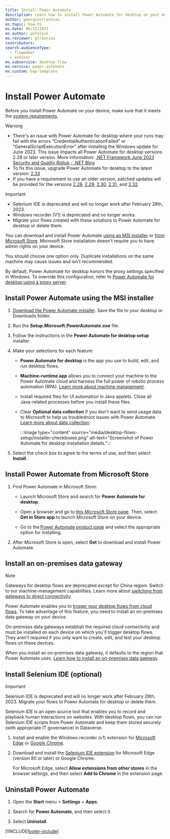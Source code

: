 ```yaml
---
title: Install Power Automate
description: Learn how to install Power Automate for desktop on your device.
author: georgiostrantzas
ms.topic: how-to
ms.date: 06/15/2023
ms.author: pefelesk
ms.reviewer: gtrantzas
contributors:
search.audienceType: 
  - flowmaker
  - enduser
ms.subservice: desktop-flow
ms.service: power-automate
ms.custom: bap-template
---
```


# Install Power Automate

Before you install Power Automate on your device, make sure that it meets the [system requirements](requirements.md).

> [!WARNING]
> - There's an issue with Power Automate for desktop where your runs may fail with the errors “CredentialAuthenticationFailed” or “GeneralScriptExecutionError” after installing the Windows update for June 2023. This issue impacts all Power Automate for desktop versions 2.28 or later version. More information: [.NET Framework June 2023 Security and Quality Rollup - .NET Blog ](https://devblogs.microsoft.com/dotnet/dotnet-framework-june-2023-security-and-quality-rollup/)
> - To fix this issue, upgrade Power Automate for desktop to the latest version: [2.33]( https://go.microsoft.com/fwlink/?linkid=2102613) 
> - If you have a requirement to use an older version, patched updates will be provided for the versions [2.28](https://go.microsoft.com/fwlink/?linkid=2239808), [2.29](https://go.microsoft.com/fwlink/?linkid=2239591), [2.30](https://go.microsoft.com/fwlink/?linkid=2239716), [2.31](https://go.microsoft.com/fwlink/?linkid=2239809), and [2.32](https://go.microsoft.com/fwlink/?linkid=2239592).

> [!IMPORTANT]
>
> - Selenium IDE is deprecated and will no longer work after February 28th, 2023.
> - Windows recorder (V1) is deprecated and no longer works.
> - Migrate your flows created with these solutions to Power Automate for desktop or delete them.

You can download and install Power Automate [using an MSI installer](#install-power-automate-using-the-msi-installer) or [from Microsoft Store](#install-power-automate-from-microsoft-store). Microsoft Store installation doesn't require you to have admin rights on your device.

You should choose one option only. Duplicate installations on the same machine may cause issues and isn't recommended.

By default, Power Automate for desktop honors the proxy settings specified in Windows. To override this configuration, refer to [Power Automate for desktop using a proxy server](governance.md#configure-power-automate-for-desktop-to-interact-with-a-corporate-proxy-server).

## Install Power Automate using the MSI installer

1. [Download the Power Automate installer](https://go.microsoft.com/fwlink/?linkid=2102613). Save the file to your desktop or Downloads folder.

1. Run the **Setup.Microsoft.PowerAutomate.exe** file.

1. Follow the instructions in the **Power Automate for desktop setup** installer.

1. Make your selections for each feature:

    - **Power Automate for desktop** is the app you use to build, edit, and run desktop flows.

    - **Machine-runtime app** allows you to connect your machine to the Power Automate cloud and harness the full power of robotic process automation (RPA). [Learn more about machine management](./manage-machines.md).

    <!-- EDITOR'S NOTE: If Selenium IDE is no longer supported, this article shouldn't talk about installing it. -->
    - Install required files for UI automation in Java applets. Close all Java-related processes before you install these files.

    - Clear **Optional data collection** if you don't want to send usage data to Microsoft to help us troubleshoot issues with Power Automate. [Learn more about data collection](diagnostic-data.md).

      :::image type="content" source="media/desktop-flows-setup/installer-checkboxes.png" alt-text="Screenshot of Power Automate for desktop installation details.":::

1. Select the check box to agree to the terms of use, and then select **Install**.

## Install Power Automate from Microsoft Store

1. Find Power Automate in Microsoft Store:

    - Launch Microsoft Store and search for **Power Automate for desktop**.

    - Open a browser and go to [this Microsoft Store page](https://www.microsoft.com/store/productId/9NFTCH6J7FHV). Then, select **Get in Store app** to launch Microsoft Store on your device.

    - Go to the [Power Automate product page](https://make.powerautomate.com/desktop/) and select the appropriate option for installing.

1. After Microsoft Store is open, select **Get** to download and install Power Automate.

## Install an on-premises data gateway

> [!NOTE]
> Gateways for desktop flows are deprecated except for China region. Switch to our machine-management capabilities. Learn more about [switching from gateways to direct connectivity](manage-machines.md#switch-from-gateways-to-direct-connectivity).

Power Automate enables you to [trigger your desktop flows from cloud flows](trigger-desktop-flows.md). To take advantage of this feature, you need to install an on-premises data gateway on your device.

On-premises data gateways establish the required cloud connectivity and must be installed on each device on which you'll trigger desktop flows. They aren't required if you only want to create, edit, and test your desktop flows on these devices.

When you install an on-premises data gateway, it defaults to the region that Power Automate uses. [Learn how to install an on-premises data gateway](/data-integration/gateway/service-gateway-install).

## Install Selenium IDE (optional)

> [!IMPORTANT]
>
> Selenium IDE is deprecated and will no longer work after February 28th, 2023. Migrate your flows to Power Automate for desktop or delete them.

Selenium IDE is an open source tool that enables you to record and playback human interactions on websites. With desktop flows, you can run Selenium IDE scripts from Power Automate and keep them stored securely (with appropriate IT governance) in Dataverse.

1. Install and enable the Windows recorder (v1) extension for [Microsoft Edge](https://go.microsoft.com/fwlink/?linkid=2151412) or [Google Chrome](https://go.microsoft.com/fwlink/?linkid=2150930).

1. Download and install the [Selenium IDE extension](https://go.microsoft.com/fwlink/?linkid=2107665) for Microsoft Edge (version 80 or later) or Google Chrome.

    For Microsoft Edge, select **Allow extensions from other stores** in the browser settings, and then select **Add to Chrome** in the extension page.

## Uninstall Power Automate

1. Open the **Start** menu > **Settings** > **Apps**.

1. Search for **Power Automate**, and then select it.

1. Select **Uninstall**.

[!INCLUDE[footer-include](../includes/footer-banner.md)]

